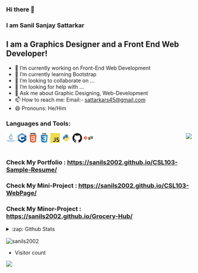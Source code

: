 ### Hi there 👋
### I am Sanil Sanjay Sattarkar

## I am a Graphics Designer and a Front End Web Developer!

- 🔭 I’m currently working on Front-End Web Development   
- 🌱 I’m currently learning Bootstrap 
- 👯 I’m looking to collaborate on ...
- 🤔 I’m looking for help with ...
- 💬 Ask me about Graphic Designing, Web-Development  
- 📫 How to reach me: Email:- sattarkars45@gmail.com  
- 😄 Pronouns: He/Him
<!---- ⚡ Fun fact: ...
-->

### Languages and Tools:

<section>
<code><img width="26px" src="https://raw.githubusercontent.com/github/explore/80688e429a7d4ef2fca1e82350fe8e3517d3494d/topics/c/c.png"></code>
<code><img width="26px" src="https://raw.githubusercontent.com/github/explore/80688e429a7d4ef2fca1e82350fe8e3517d3494d/topics/cpp/cpp.png"></code>
<code><img width="26px" src="https://raw.githubusercontent.com/github/explore/80688e429a7d4ef2fca1e82350fe8e3517d3494d/topics/html/html.png"></code>
<code><img width="26px" src="https://raw.githubusercontent.com/github/explore/80688e429a7d4ef2fca1e82350fe8e3517d3494d/topics/css/css.png"></code>
<code><img width="26px" src="https://raw.githubusercontent.com/github/explore/80688e429a7d4ef2fca1e82350fe8e3517d3494d/topics/javascript/javascript.png"></code>
<code><img width="26px" src="https://raw.githubusercontent.com/github/explore/80688e429a7d4ef2fca1e82350fe8e3517d3494d/topics/python/python.png"></code>
<code><img width="26px" src="https://raw.githubusercontent.com/github/explore/78df643247d429f6cc873026c0622819ad797942/topics/github/github.png"></code>
<code><img width="26px" src="https://raw.githubusercontent.com/github/explore/80688e429a7d4ef2fca1e82350fe8e3517d3494d/topics/git/git.png"></code>
  
<a href="https://github.com/sanils2002">
  <img align="right" src="https://github-readme-stats.vercel.app/api/top-langs/?username=sanils2002&theme=light&hide_langs_below=1" />
</a>

</section>
<br/>

### Check My Portfolio : https://sanils2002.github.io/CSL103-Sample-Resume/ <br>
### Check My Mini-Project : https://sanils2002.github.io/CSL103-WebPage/ <br> 
### Check My Minor-Project : https://sanils2002.github.io/Grocery-Hub/ <br> 
 <details>
  <summary>:zap: Github Stats</summary>
   <img align="left" alt="Sanils's Github Stats" src="https://github-readme-stats.vercel.app/api?username=sanils2002" /> 
</details>

<p align="center"> 
  <p><img align="center" src="https://github-readme-streak-stats.herokuapp.com/?user=sanils2002&" alt="sanils2002" /></p>

 - Visitor count<br>
  <img src="https://profile-counter.glitch.me/sanils2002/count.svg" /> 
  </p>
